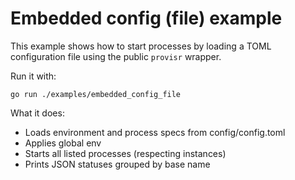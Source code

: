 # Embedded config (file) example

This example shows how to start processes by loading a TOML configuration file using the public `provisr` wrapper.

Run it with:

```shell
go run ./examples/embedded_config_file
```

What it does:

- Loads environment and process specs from config/config.toml
- Applies global env
- Starts all listed processes (respecting instances)
- Prints JSON statuses grouped by base name

